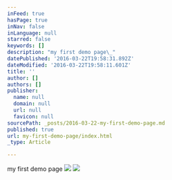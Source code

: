 ```yaml
---
inFeed: true
hasPage: true
inNav: false
inLanguage: null
starred: false
keywords: []
description: "my first demo page\_"
datePublished: '2016-03-22T19:58:31.892Z'
dateModified: '2016-03-22T19:58:11.601Z'
title: ''
author: []
authors: []
publisher:
  name: null
  domain: null
  url: null
  favicon: null
sourcePath: _posts/2016-03-22-my-first-demo-page.md
published: true
url: my-first-demo-page/index.html
_type: Article

---
```

my first demo page ![](https://the-grid-user-content.s3-us-west-2.amazonaws.com/431a72cf-d1cf-40dc-9244-8bbf6aaa17cb.jpg)
![](https://the-grid-user-content.s3-us-west-2.amazonaws.com/ee4957a3-854e-44c0-b67b-66083bb0ea2b.jpg)